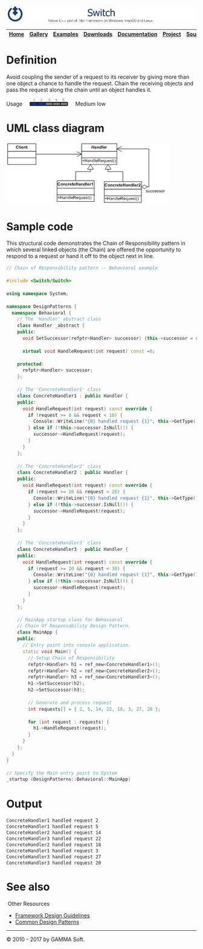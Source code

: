 ![Switch Header](Pictures/SwitchNativeC++port.png)

| [Home](Home.md) | [Gallery](Gallery.md) | [Examples](Examples.md) | [Downloads](Downloads.md) | [Documentation](Documentation.md) | [Project](https://sourceforge.net/projects/switchpro) | [Source](https://github.com/gammasoft71/switch) | [License](License.md) | [Contact](Contact.md) | [GAMMA Soft](https://gammasoft71.wixsite.com/gammasoft) |
|-----------------|-----------------------|-------------------------|-------------------------|-----------------------------------|-------------------------------------------------------|-------------------------------------------------|-----------------------|-----------------------|---------------------------------------------------------|

# Definition

Avoid coupling the sender of a request to its receiver by giving more than one object a chance to handle the request. Chain the receiving objects and pass the request along the chain until an object handles it.

Usage     ![Usage](Pictures/Usage2.png)     Medium low

# UML class diagram

![AbstractFactory](Pictures/DesignPatterns/chain.gif)

# Sample code

This structural code demonstrates the Chain of Responsibility pattern in which several linked objects (the Chain) are offered the opportunity to respond to a request or hand it off to the object next in line.

```c++
// Chain of Responsibility pattern -- Behavioral example
 
#include <Switch/Switch>
 
using namespace System;
 
namespace DesignPatterns {
  namespace Behavioral {
    // The 'Handler' abstract class
    class Handler _abstract {
    public:
      void SetSuccessor(refptr<Handler> successor) {this->successor = successor;}
      
      virtual void HandleRequest(int request) const =0;
 
    protected:
      refptr<Handler> successor;
    };
    
    // The 'ConcreteHandler1' class
    class ConcreteHandler1 : public Handler {
    public:
      void HandleRequest(int request) const override {
        if (request >= 0 && request < 10) {
          Console::WriteLine("{0} handled request {1}", this->GetType().Name, request);
        } else if (!this->successor.IsNull()) {
          successor->HandleRequest(request);
        }
      }
    };
    
    // The 'ConcreteHandler2' class
    class ConcreteHandler2 : public Handler {
    public:
      void HandleRequest(int request) const override {
        if (request >= 10 && request < 20) {
          Console::WriteLine("{0} handled request {1}", this->GetType().Name, request);
        } else if (!this->successor.IsNull()) {
          successor->HandleRequest(request);
        }
      }
    };
    
    // The 'ConcreteHandler3' class
    class ConcreteHandler3 : public Handler {
    public:
      void HandleRequest(int request) const override {
        if (request >= 20 && request < 30) {
          Console::WriteLine("{0} handled request {1}", this->GetType().Name, request);
        } else if (!this->successor.IsNull()) {
          successor->HandleRequest(request);
        }
      }
    };
    
    // MainApp startup class for Behavioral
    // Chain Of Responsability Design Pattern.
    class MainApp {
    public:
      // Entry point into console application.
      static void Main() {
        // Setup Chain of Responsibility
        refptr<Handler> h1 = ref_new<ConcreteHandler1>();
        refptr<Handler> h2 = ref_new<ConcreteHandler2>();
        refptr<Handler> h3 = ref_new<ConcreteHandler3>();
        h1->SetSuccessor(h2);
        h2->SetSuccessor(h3);
        
        // Generate and process request
        int requests[] = { 2, 5, 14, 22, 18, 3, 27, 20 };
        
        for (int request : requests) {
          h1->HandleRequest(request);
        }
      }
    };
  }
}
 
// Specify the Main entry point to System
_startup (DesignPatterns::Behavioral::MainApp)
```

# Output

```
ConcreteHandler1 handled request 2
ConcreteHandler1 handled request 5
ConcreteHandler2 handled request 14
ConcreteHandler3 handled request 22
ConcreteHandler2 handled request 18
ConcreteHandler1 handled request 3
ConcreteHandler3 handled request 27
ConcreteHandler3 handled request 20
```

# See also
​
Other Resources

* [Framework Design Guidelines](FrameworkDesignGuidelines.md)
* [Common Design Patterns](CommonDesignPatterns.md)

______________________________________________________________________________________________

© 2010 - 2017 by GAMMA Soft.
